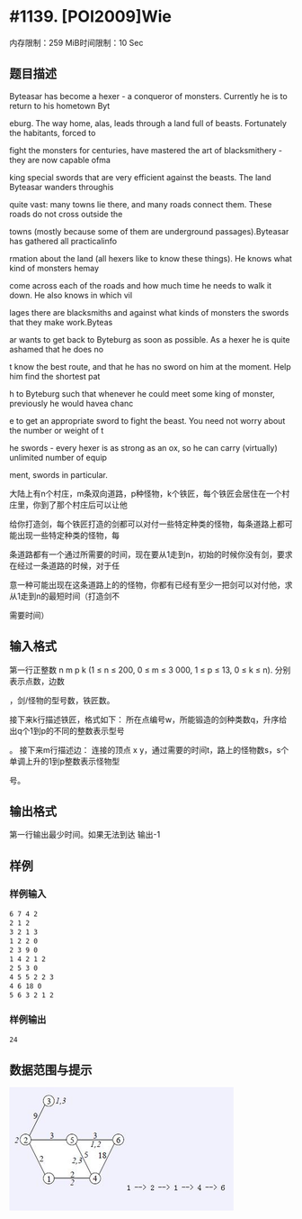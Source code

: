 # #1139. [POI2009]Wie

内存限制：259 MiB时间限制：10 Sec

## 题目描述

Byteasar has become a hexer - a conqueror of monsters. Currently he is to return to his hometown Byt

eburg. The way home, alas, leads through a land full of beasts. Fortunately the habitants, forced to

fight the monsters for centuries, have mastered the art of blacksmithery - they are now capable ofma

king special swords that are very efficient against the beasts. The land Byteasar wanders throughis 

quite vast: many towns lie there, and many roads connect them. These roads do not cross outside the 

towns (mostly because some of them are underground passages).Byteasar has gathered all practicalinfo

rmation about the land (all hexers like to know these things). He knows what kind of monsters hemay 

come across each of the roads and how much time he needs to walk it down. He also knows in which vil

lages there are blacksmiths and against what kinds of monsters the swords that they make work.Byteas

ar wants to get back to Byteburg as soon as possible. As a hexer he is quite ashamed that he does no

t know the best route, and that he has no sword on him at the moment. Help him find the shortest pat

h to Byteburg such that whenever he could meet some king of monster, previously he would havea chanc

e to get an appropriate sword to fight the beast. You need not worry about the number or weight of t

he swords - every hexer is as strong as an ox, so he can carry (virtually) unlimited number of equip

ment, swords in particular.

大陆上有n个村庄，m条双向道路，p种怪物，k个铁匠，每个铁匠会居住在一个村庄里，你到了那个村庄后可以让他

给你打造剑，每个铁匠打造的剑都可以对付一些特定种类的怪物，每条道路上都可能出现一些特定种类的怪物，每

条道路都有一个通过所需要的时间，现在要从1走到n，初始的时候你没有剑，要求在经过一条道路的时候，对于任

意一种可能出现在这条道路上的的怪物，你都有已经有至少一把剑可以对付他，求从1走到n的最短时间（打造剑不

需要时间）

## 输入格式

第一行正整数 n m p k (1 &le; n &le; 200, 0 &le; m &le; 3 000, 1 &le; p &le; 13, 0 &le; k &le; n). 分别表示点数，边数

，剑/怪物的型号数，铁匠数。 

接下来k行描述铁匠，格式如下： 所在点编号w，所能锻造的剑种类数q，升序给出q个1到p的不同的整数表示型号

。 接下来m行描述边： 连接的顶点 x y，通过需要的时间t，路上的怪物数s，s个单调上升的1到p整数表示怪物型

号。

## 输出格式

第一行输出最少时间。如果无法到达 输出-1

## 样例

### 样例输入

    
    6 7 4 2
    2 1 2
    3 2 1 3
    1 2 2 0
    2 3 9 0
    1 4 2 1 2
    2 5 3 0
    4 5 5 2 2 3
    4 6 18 0
    5 6 3 2 1 2
    

### 样例输出

    
    24
    

## 数据范围与提示

![](images/1139.jpg)
